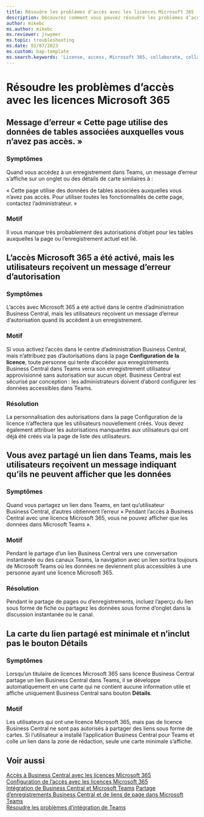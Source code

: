 ```yaml
---
title: Résoudre les problèmes d’accès avec les licences Microsoft 365
description: Découvrez comment vous pouvez résoudre les problèmes d’accès à Business Central avec seulement une licence Microsoft 365.
author: mikebc
ms.author: mikebc
ms.reviewer: jswymer
ms.topic: troubleshooting
ms.date: 02/07/2023
ms.custom: bap-template
ms.search.keywords: 'License, access, Microsoft 365, collaborate, collaboration, Teams, Microsoft Teams'
---
```


# <a name="troubleshoot-access-with-microsoft-365-licenses" />Résoudre les problèmes d’accès avec les licences Microsoft 365

## <a name="this-page-uses-data-from-related-tables-that-you-do-not-have-access-to-error-message" />Message d’erreur « Cette page utilise des données de tables associées auxquelles vous n’avez pas accès. »

### <a name="symptoms" />Symptômes

Quand vous accédez à un enregistrement dans Teams, un message d’erreur s’affiche sur un onglet ou des détails de carte similaires à :

« Cette page utilise des données de tables associées auxquelles vous n’avez pas accès. Pour utiliser toutes les fonctionnalités de cette page, contactez l’administrateur. »

### <a name="cause" />Motif

Il vous manque très probablement des autorisations d’objet pour les tables auxquelles la page ou l’enregistrement actuel est lié.

## <a name="microsoft-365-access-has-been-enabled-but-users-get-a-permission-error" />L’accès Microsoft 365 a été activé, mais les utilisateurs reçoivent un message d’erreur d’autorisation

### <a name="symptoms-1" />Symptômes

L’accès avec Microsoft 365 a été activé dans le centre d’administration Business Central, mais les utilisateurs reçoivent un message d’erreur d’autorisation quand ils accèdent à un enregistrement.

### <a name="cause-1" />Motif

Si vous activez l’accès dans le centre d’administration Business Central, mais n’attribuez pas d’autorisations dans la page **Configuration de la licence**, toute personne qui tente d’accéder aux enregistrements Business Central dans Teams verra son enregistrement utilisateur approvisionné sans autorisation sur aucun objet. Business Central est sécurisé par conception : les administrateurs doivent d’abord configurer les données accessibles dans Teams. 

### <a name="resolution" />Résolution

La personnalisation des autorisations dans la page Configuration de la licence n’affectera que les utilisateurs nouvellement créés. Vous devez également attribuer les autorisations manquantes aux utilisateurs qui ont déjà été créés via la page de liste des utilisateurs. 

## <a name="you-shared-a-link-in-teams-but-users-get-a-message-that-they-can-only-view-data" />Vous avez partagé un lien dans Teams, mais les utilisateurs reçoivent un message indiquant qu’ils ne peuvent afficher que les données

### <a name="symptoms-2" />Symptômes

Quand vous partagez un lien dans Teams, en tant qu’utilisateur Business Central, d’autres obtiennent l’erreur « Pendant l’accès à Business Central avec une licence Microsoft 365, vous ne pouvez afficher que les données dans Microsoft Teams ».

### <a name="cause-2" />Motif

Pendant le partage d’un lien Business Central vers une conversation instantanée ou des canaux Teams, la navigation avec un lien sortira toujours de Microsoft Teams où les données ne deviennent plus accessibles à une personne ayant une licence Microsoft 365.

### <a name="resolution-1" />Résolution

Pendant le partage de pages ou d’enregistrements, incluez l’aperçu du lien sous forme de fiche ou partagez les données sous forme d’onglet dans la discussion instantanée ou le canal.

## <a name="card-from-shared-link-is-minimal-and-doesnt-include-details-button" />La carte du lien partagé est minimale et n’inclut pas le bouton Détails

### <a name="symptoms-3" />Symptômes

Lorsqu’un titulaire de licences Microsoft 365 sans licence Business Central partage un lien Business Central dans Teams, il se développe automatiquement en une carte qui ne contient aucune information utile et affiche uniquement Business Central sans bouton **Détails**.

### <a name="cause-3" />Motif

Les utilisateurs qui ont une licence Microsoft 365, mais pas de licence Business Central ne sont pas autorisés à partager des liens sous forme de cartes. Si l’utilisateur a installé l’application Business Central pour Teams et colle un lien dans la zone de rédaction, seule une carte minimale s’affiche. 

## <a name="see-also" />Voir aussi

[Accès à Business Central avec les licences Microsoft 365](admin-access-with-m365-license.md#minimum-requirements)  
[Configuration de l’accès avec les licences Microsoft 365](admin-access-with-m365-license-setup.md)  
[Intégration de Business Central et Microsoft Teams](across-teams-overview.md)
[Partage d’enregistrements Business Central et de liens de page dans Microsoft Teams](across-working-with-teams.md)  
[Résoudre les problèmes d’intégration de Teams](admin-teams-troubleshooting.md)  
